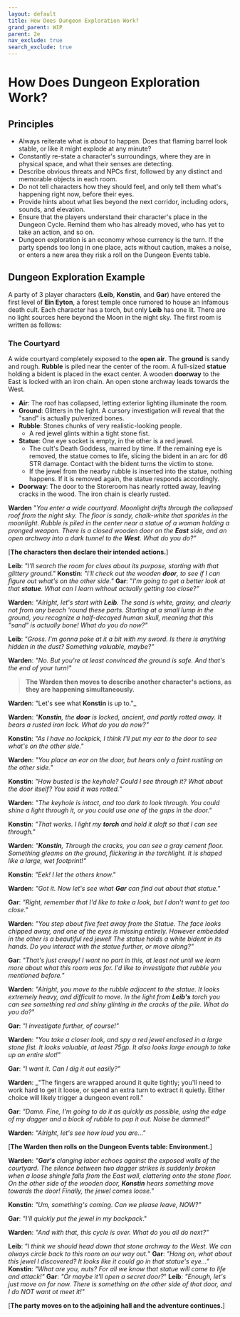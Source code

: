 ```yaml
---
layout: default
title: How Does Dungeon Exploration Work?
grand_parent: WIP
parent: 2e
nav_exclude: true
search_exclude: true
---
```


# How Does Dungeon Exploration Work?

## Principles

- Always reiterate what is _about_ to happen. Does that flaming barrel look stable, or like it might explode at any minute? 
- Constantly re-state a character's surroundings, where they are in physical space, and what their senses are detecting. 
- Describe obvious threats and NPCs first, followed by any distinct and memorable objects in each room. 
- Do not tell characters how they should feel, and only tell them what's happening right now, before their eyes.
- Provide hints about what lies beyond the next corridor, including odors, sounds, and elevation.
- Ensure that the players understand their character's place in the Dungeon Cycle. Remind them who has already moved, who has yet to take an action, and so on. 
- Dungeon exploration is an economy whose currency is the turn. If the party spends too long in one place, acts without caution, makes a noise, or enters a new area they risk a roll on the Dungeon Events table.

## Dungeon Exploration Example

A party of 3 player characters (**Leib**, **Konstin**, and **Gar**) have entered the first level of **Ein Eyton**, a forest temple once rumored to house an infamous death cult. Each character has a torch, but only **Leib** has one lit. There are no light sources here beyond the Moon in the night sky. The first room is written as follows:

### The Courtyard

A wide courtyard completely exposed to the **open air**. The **ground** is sandy and rough. **Rubble** is piled near the center of the room. A full-sized **statue** holding a bident is placed in the exact center. A wooden **doorway** to the East is locked with an iron chain. An open stone archway leads towards the West.

- **Air**: The roof has collapsed, letting exterior lighting illuminate the room. 
- **Ground**: Glitters in the light. A cursory investigation will reveal that the "sand" is actually pulverized bones.  
- **Rubble**: Stones chunks of very realistic-looking people. 
  - A red jewel glints within a tight stone fist.  
- **Statue**: One eye socket is empty, in the other is a red jewel.    
  - The cult's Death Goddess, marred by time. If the remaining eye is removed, the statue comes to life, slicing the bident in an arc for d6 STR damage. Contact with the bident turns the victim to stone.  
  - If the jewel from the nearby rubble is inserted into the statue, nothing happens. If it is removed again, the statue responds accordingly.
- **Doorway**: The door to the Storeroom has nearly rotted away, leaving cracks in the wood. The iron chain is clearly rusted.

**Warden** "_You enter a wide courtyard. Moonlight drifts through the collapsed roof from the night sky. The floor is sandy, chalk-white that sparkles in the moonlight. Rubble is piled in the center near a statue of a woman holding a pronged weapon. There is a closed wooden door on the **East** side, and an open archway into a dark tunnel to the **West**. What do you do?"_

[**The characters then declare their intended actions.**]

**Leib**: _"I'll search the room for clues about its purpose, starting with that glittery ground."_ 
**Konstin**: _"I'll check out the wooden **door**, to see if I can figure out what's on the other side."_ 
**Gar**: "_I'm going to get a better look at that **statue**. What can I learn without actually getting too close?"_ 

**Warden**: _"Alright, let's start with **Leib**. The sand is white, grainy, and clearly not from any beach 'round these parts. Starting at a small lump in the ground, you recognize a half-decayed human skull, meaning that this "sand" is actually bone! What do you do now?"_

**Leib**: _"Gross. I'm gonna poke at it a bit with my sword. Is there is anything hidden in the dust? Something valuable, maybe?"_

**Warden**: _"No. But you're at least convinced the ground is safe. And that's the end of your turn!"_

> **The Warden then moves to describe another character's actions, as they are happening simultaneously.**

**Warden**: "Let's see what **Konstin** is up to."_

**Warden**: _"**Konstin**, the **door** is locked, ancient, and partly rotted away. It bears a rusted iron lock. What do you do now?"_

**Konstin**: _"As I have no lockpick, I think I'll put my ear to the door to see what's on the other side."_ 

**Warden**: _"You place an ear on the door, but hears only a faint rustling on the other side._"

**Konstin**: _"How busted is the keyhole? Could I see through it? What about the door itself? You said it was rotted._"

**Warden**: _"The keyhole is intact, and too dark to look through. You could shine a light through it, or you could use one of the gaps in the door."_

**Konstin**: _"That works. I light my **torch** and hold it aloft so that I can see through."_

**Warden**: _"**Konstin**, Through the cracks, you can see a gray cement floor. Something gleams on the ground, flickering in the torchlight. It is shaped like a large, wet footprint!"_

**Konstin**: _"Eek! I let the others know."_

**Warden**: _"Got it. Now let's see what **Gar** can find out about that statue."_

**Gar**: _"Right, remember that I'd like to take a look, but I don't want to get too close."_

**Warden**: _"You step about five feet away from the Statue. The face looks chipped away, and one of the eyes is missing entirely. However embedded in the other is a beautiful red jewel! The statue holds a white bident in its hands. Do you interact with the statue further, or move along?"_

**Gar**: _"That's just creepy! I want no part in this, at least not until we learn more about what this room was for. I'd like to investigate that rubble you mentioned before."_ 

**Warden**: _"Alright, you move to the rubble adjacent to the statue. It looks extremely heavy, and difficult to move. In the light from **Leib's** torch you can see something red and shiny glinting in the cracks of the pile. What do you do?"_

**Gar**: _"I investigate further, of course!"_

**Warden**: _"You take a closer look, and spy a red jewel enclosed in a large stone fist. It looks valuable, at least 75gp. It also looks large enough to take up an entire slot!"_

**Gar**: _"I want it. Can I dig it out easily?"_

**Warden**: _"The fingers are wrapped around it quite tightly; you'll need to work hard to get it loose, or spend an extra turn to extract it quietly. Either choice will likely trigger a dungeon event roll."

**Gar**: _"Damn. Fine, I'm going to do it as quickly as possible, using the edge of my dagger and a block of rubble to pop it out. Noise be damned!_"

**Warden**: _"Alright, let's see how loud you are..."_

[**The Warden then rolls on the Dungeon Events table: Environment.**]

**Warden**: _"**Gar's** clanging labor echoes against the exposed walls of the courtyard. The silence between two dagger strikes is suddenly broken when a loose shingle falls from the East wall, clattering onto the stone floor. On the other side of the wooden door, **Konstin** hears something move towards the door! Finally, the jewel comes loose."_ 

**Konstin**: _"Um, something's coming. Can we please leave, NOW?"_ 

**Gar**: _"I'll quickly put the jewel in my backpack_."

**Warden**: _"And with that, this cycle is over. What do you all do next?"_

**Leib**: _"I think we should head down that stone archway to the West. We can always circle back to this room on our way out._"
**Gar**: _"Hang on, what about this jewel I discovered? It looks like it could go in that statue's eye..."_
**Konstin**: _"What are you, nuts? For all we know that statue will come to life and attack!"_
**Gar**: _"Or maybe it'll open a secret door?_"
**Leib**: _"Enough, let's just move on for now. There is something on the other side of that door, and I do NOT want ot meet it!"_

[**The party moves on to the adjoining hall and the adventure continues.**]
